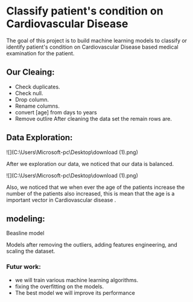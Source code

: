 # Classify patient's condition on Cardiovascular Disease
The goal of this project is to build machine learning models to classify or identify patient's condition on Cardiovascular Disease based medical examination for the patient.

## Our Cleaing:

- Check duplicates.
- Check null.
- Drop column.
- Rename columns.
- convert [age] from days to years
- Remove outlire
After cleaning the data set the remain rows are.


## Data Exploration:

![](C:\Users\Microsoft-pc\Desktop\download (1).png)

After we exploration our data, we noticed that our data is balanced.

![](C:\Users\Microsoft-pc\Desktop\download (1).png)

Also, we noticed that we when ever the age of the patients increase the number of the patients also increased, this is mean that the age is a important vector in Cardiovascular disease . 


## modeling:

Beasline model

 
Models after removing the outliers, adding features engineering, and scaling the dataset.



### Futur work:

- we will train various machine learning algorithms.
- fixing the overfitting on the models.
- The best model we will improve its performance

